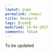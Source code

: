 ```yaml
---
layout: page
permalink: /news/
title: Research
tags: [code]
modified: 24-04-2017
comments: false
---
```



To be updated
